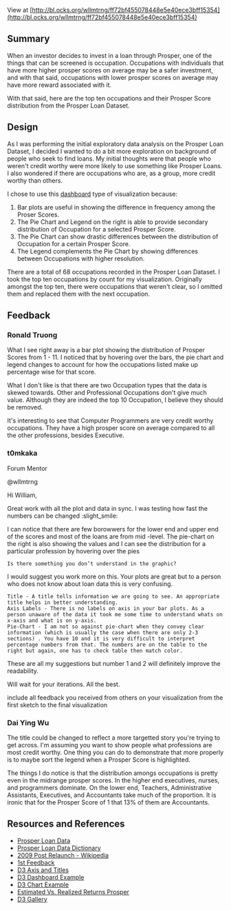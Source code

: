 
View at [http://bl.ocks.org/wllmtrng/ff72bf455078448e5e40ece3bff15354](http://bl.ocks.org/wllmtrng/ff72bf455078448e5e40ece3bff15354)


## Summary

When an investor decides to invest in a loan through Prosper, one of the things that can be screened is occupation. Occupations with individuals that have more higher prosper scores on average may be a safer investment, and with that said, occupations with lower prosper scores on average may have more reward associated with it.

With that said, here are the top ten occupations and their Prosper Score distribution from the Prosper Loan Dataset.

## Design 
As I was performing the initial exploratory data analysis on the Prosper Loan Dataset, I decided I wanted to do a bit
more exploration on background of people who seek to find loans. My initial thoughts were that people who weren't
credit worthy were more likely to use something like Prosper Loans. I also wondered if there are occupations who are, as
a group, more credit worthy than others.

I chose to use this [dashboard](http://bl.ocks.org/NPashaP/96447623ef4d342ee09b) type of visualization because:

1. Bar plots are useful in showing the difference in frequency among the Proser Scores.
2. The Pie Chart and Legend on the right is able to provide secondary distribution of Occupation for a selected Prosper Score.
3. The Pie Chart can show drastic differences between the distribution of Occupation for a certain Prosper Score.
4. The Legend complements the Pie Chart by showing differences between Occupations with higher resolution.

There are a total of 68 occupations recorded in the Prosper Loan Dataset. I took the top ten occupations by count for
my visualization. Originally amongst the top ten, there were occupations that weren't clear, so I omitted them and
replaced them with the next occupation.

## Feedback

### Ronald Truong

What I see right away is a bar plot showing the distribution of Prosper Scores from 1 - 11. I noticed that by 
hovering over the bars, the pie chart and legend changes to account for how the occupations listed make up
percentage wise for that score.

What I don't like is that there are two Occupation types that the data is skewed towards. Other and Professional
Occupations don't give much value. Although they are indeed the top 10 Occupation, I believe they should be removed.

It's interesting to see that Computer Programmers are very credit worthy occupations. They have a high prosper score on
average compared to all the other professions, besides Executive.

### t0mkaka

Forum Mentor

@wllmtrng

Hi William,

Great work with all the plot and data in sync. I was testing how fast the numbers can be changed :slight_smile:

I can notice that there are few borowwers for the lower end and upper end of the scores and most of the loans are from mid -level. The pie-chart on the right is also showing the values and I can see the distribution for a particular profession by hovering over the pies

    Is there something you don’t understand in the graphic?

I would suggest you work more on this. Your plots are great but to a person who does not know about loan data this is very confusing.

    Title - A title tells information we are going to see. An appropriate title helps in better understanding.
    Axis Labels - There is no labels on axis in your bar plots. As a person unaware of the data it took me some time to understand whats on x-axis and what is on y-axis.
    Pie-Chart - I am not so against pie-chart when they convey clear information (which is usually the case when there are only 2-3 sections) . You have 10 and it is very difficult to interpret percentage numbers from that. The numbers are on the table to the right but again, one has to check table then match color.

These are all my suggestions but number 1 and 2 will definitely improve the readability.

Will wait for your iterations. All the best.

include all feedback you received from others on your visualization from the first sketch to the final 
visualization

### Dai Ying Wu
The title could be changed to reflect a more targetted story you're trying to get across. I'm assuming you want to show
people what professions are most credit worthy. One thing you can do to demonstrate that more properly is to maybe sort the legend when a Prosper Score is highlighted.

The things I do notice is that the distribution amongs occupations is pretty even in the midrange prosper scores. In the
higher end executives, nurses, and programmers dominate. On the lower end, Teachers, Administrative Assistants, Executives, 
and Accountants take much of the proportion. It is ironic that for the Prosper Score of 1 that 13% of them are Accountants.

## Resources and References
- [Prosper Loan Data](https://www.google.com/url?q=https://s3.amazonaws.com/udacity-hosted-downloads/ud651/prosperLoanData.csv&sa=D&ust=1470535594989000&usg=AFQjCNFnP-1MaAOimLzkxa8Wjq5TC7Ez-Q)
- [Prosper Loan Data Dictionary](https://www.google.com/url?q=https://docs.google.com/spreadsheet/ccc?key%3D0AllIqIyvWZdadDd5NTlqZ1pBMHlsUjdrOTZHaVBuSlE%26usp%3Dsharing&sa=D&ust=1470535594992000&usg=AFQjCNE55Bq3n5BUUUUn6t_0QAQ7GxqkSA)
- [2009 Post Relaunch - Wikipedia](https://en.wikipedia.org/wiki/Prosper_Marketplace#2009_post_SEC_relaunch)
- [1st Feedback](https://discussions.udacity.com/t/propser-loans-feedback-request/185271)
- [D3 Axis and Titles](http://www.d3noob.org/2013/01/adding-title-to-your-d3js-graph.html)
- [D3 Dashboard Example](http://bl.ocks.org/NPashaP/96447623ef4d342ee09b)
- [D3 Chart Example](http://www.alexrothenberg.com/2014/01/06/learning-d3-by-building-a-chart.js.html)
- [Estimated Vs. Realized Returns Prosper](https://angel.co/projects/289416-expected-vs-realized-returns-for-prosper-loans?src=user_profile)
- [D3 Gallery](https://github.com/d3/d3/wiki/gallery)

